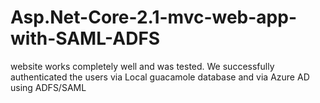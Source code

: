 # Asp.Net-Core-2.1-mvc-web-app-with-SAML-ADFS
website works completely well and was tested. We successfully authenticated the users via Local guacamole database and via Azure AD using ADFS/SAML
